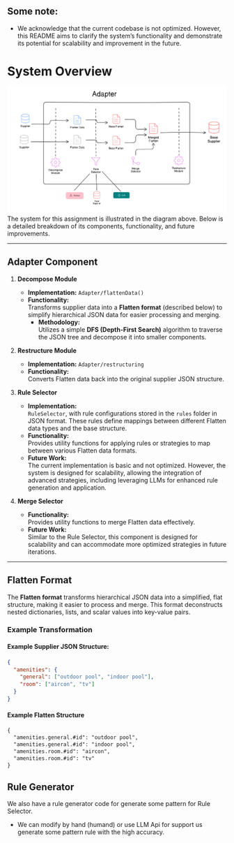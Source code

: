 ## Some note:
- We acknowledge that the current codebase is not optimized. However, this README aims to clarify the system’s functionality and demonstrate its potential for scalability and improvement in the future.

# System Overview
![system](system.png)
The system for this assignment is illustrated in the diagram above. Below is a detailed breakdown of its components, functionality, and future improvements.

---

## **Adapter Component**
1. **Decompose Module**  
   - **Implementation:** `Adapter/flattenData()`  
   - **Functionality:**  
     Transforms supplier data into a **Flatten format** (described below) to simplify hierarchical JSON data for easier processing and merging.  
     - **Methodology:**  
       Utilizes a simple **DFS (Depth-First Search)** algorithm to traverse the JSON tree and decompose it into smaller components.

2. **Restructure Module**  
   - **Implementation:** `Adapter/restructuring`  
   - **Functionality:**  
     Converts Flatten data back into the original supplier JSON structure.

3. **Rule Selector**  
   - **Implementation:**  
     `RuleSelector`, with rule configurations stored in the `rules` folder in JSON format. These rules define mappings between different Flatten data types and the base structure.  
   - **Functionality:**  
     Provides utility functions for applying rules or strategies to map between various Flatten data formats.  
   - **Future Work:**  
     The current implementation is basic and not optimized. However, the system is designed for scalability, allowing the integration of advanced strategies, including leveraging LLMs for enhanced rule generation and application.

4. **Merge Selector**  
   - **Functionality:**  
     Provides utility functions to merge Flatten data effectively.  
   - **Future Work:**  
     Similar to the Rule Selector, this component is designed for scalability and can accommodate more optimized strategies in future iterations.

---

## **Flatten Format**
The **Flatten format** transforms hierarchical JSON data into a simplified, flat structure, making it easier to process and merge. This format deconstructs nested dictionaries, lists, and scalar values into key-value pairs.

### **Example Transformation**
#### Example Supplier JSON Structure:
```json
{
  "amenities": {
    "general": ["outdoor pool", "indoor pool"],
    "room": ["aircon", "tv"]
  }
}
```

#### Example Flatten Structure
```
{
  "amenities.general.#id": "outdoor pool",
  "amenities.general.#id": "indoor pool",
  "amenities.room.#id": "aircon",
  "amenities.room.#id": "tv"
}
```

## Rule Generator
We also have a rule generator code for generate some pattern for Rule Selector.
- We can modify by hand (humand) or use LLM Api for support us generate some pattern rule with the high accuracy.


